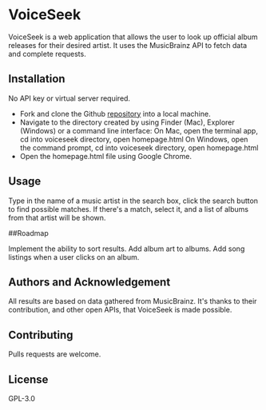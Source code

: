 # VoiceSeek

VoiceSeek is a web application that allows the user to look up official album releases for their desired artist. It uses the MusicBrainz API to fetch data and complete requests.

## Installation

No API key or virtual server required.

* Fork and clone the Github [repository](https://github.com/pnw-henry/Voiceseek) into a local machine.
* Navigate to the directory created by using Finder (Mac), Explorer (Windows) or a command line interface:
	On Mac, open the terminal app, cd into voiceseek directory, open homepage.html
	On Windows, open the command prompt, cd into voiceseek directory, open homepage.html
* Open the homepage.html file using Google Chrome.

## Usage

Type in the name of a music artist in the search box, click the search button to find possible matches. If there's a match, select it, and a list of albums from that artist will be shown.

##Roadmap

Implement the ability to sort results.
Add album art to albums. 
Add song listings when a user clicks on an album.

## Authors and Acknowledgement

All results are based on data gathered from MusicBrainz. It's thanks to their contribution, and other open APIs, that VoiceSeek is made possible.

## Contributing

Pulls requests are welcome.

## License

GPL-3.0
